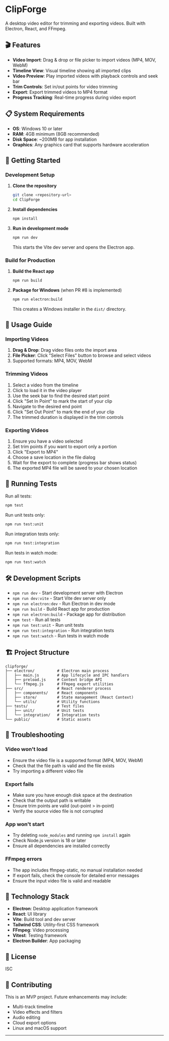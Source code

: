 # ClipForge

A desktop video editor for trimming and exporting videos. Built with Electron, React, and FFmpeg.

## 🎬 Features

- **Video Import**: Drag & drop or file picker to import videos (MP4, MOV, WebM)
- **Timeline View**: Visual timeline showing all imported clips
- **Video Preview**: Play imported videos with playback controls and seek bar
- **Trim Controls**: Set in/out points for video trimming
- **Export**: Export trimmed videos to MP4 format
- **Progress Tracking**: Real-time progress during video export

## 📋 System Requirements

- **OS**: Windows 10 or later
- **RAM**: 4GB minimum (8GB recommended)
- **Disk Space**: ~200MB for app installation
- **Graphics**: Any graphics card that supports hardware acceleration

## 🚀 Getting Started

### Development Setup

1. **Clone the repository**
   ```bash
   git clone <repository-url>
   cd ClipForge
   ```

2. **Install dependencies**
   ```bash
   npm install
   ```

3. **Run in development mode**
   ```bash
   npm run dev
   ```

   This starts the Vite dev server and opens the Electron app.

### Build for Production

1. **Build the React app**
   ```bash
   npm run build
   ```

2. **Package for Windows** (when PR #8 is implemented)
   ```bash
   npm run electron:build
   ```

   This creates a Windows installer in the `dist/` directory.

## 📖 Usage Guide

### Importing Videos

1. **Drag & Drop**: Drag video files onto the import area
2. **File Picker**: Click "Select Files" button to browse and select videos
3. Supported formats: MP4, MOV, WebM

### Trimming Videos

1. Select a video from the timeline
2. Click to load it in the video player
3. Use the seek bar to find the desired start point
4. Click "Set In Point" to mark the start of your clip
5. Navigate to the desired end point
6. Click "Set Out Point" to mark the end of your clip
7. The trimmed duration is displayed in the trim controls

### Exporting Videos

1. Ensure you have a video selected
2. Set trim points if you want to export only a portion
3. Click "Export to MP4"
4. Choose a save location in the file dialog
5. Wait for the export to complete (progress bar shows status)
6. The exported MP4 file will be saved to your chosen location

## 🧪 Running Tests

Run all tests:
```bash
npm test
```

Run unit tests only:
```bash
npm run test:unit
```

Run integration tests only:
```bash
npm run test:integration
```

Run tests in watch mode:
```bash
npm run test:watch
```

## 🛠️ Development Scripts

- `npm run dev` - Start development server with Electron
- `npm run dev:vite` - Start Vite dev server only
- `npm run electron:dev` - Run Electron in dev mode
- `npm run build` - Build React app for production
- `npm run electron:build` - Package app for distribution
- `npm test` - Run all tests
- `npm run test:unit` - Run unit tests
- `npm run test:integration` - Run integration tests
- `npm run test:watch` - Run tests in watch mode

## 🏗️ Project Structure

```
clipforge/
├── electron/          # Electron main process
│   ├── main.js        # App lifecycle and IPC handlers
│   ├── preload.js     # Context bridge API
│   └── ffmpeg.js      # FFmpeg export utilities
├── src/               # React renderer process
│   ├── components/    # React components
│   ├── store/         # State management (React Context)
│   └── utils/         # Utility functions
├── tests/             # Test files
│   ├── unit/          # Unit tests
│   └── integration/   # Integration tests
└── public/            # Static assets
```

## 🐛 Troubleshooting

### Video won't load
- Ensure the video file is a supported format (MP4, MOV, WebM)
- Check that the file path is valid and the file exists
- Try importing a different video file

### Export fails
- Make sure you have enough disk space at the destination
- Check that the output path is writable
- Ensure trim points are valid (out-point > in-point)
- Verify the source video file is not corrupted

### App won't start
- Try deleting `node_modules` and running `npm install` again
- Check Node.js version is 18 or later
- Ensure all dependencies are installed correctly

### FFmpeg errors
- The app includes ffmpeg-static, no manual installation needed
- If export fails, check the console for detailed error messages
- Ensure the input video file is valid and readable

## 🧩 Technology Stack

- **Electron**: Desktop application framework
- **React**: UI library
- **Vite**: Build tool and dev server
- **Tailwind CSS**: Utility-first CSS framework
- **FFmpeg**: Video processing
- **Vitest**: Testing framework
- **Electron Builder**: App packaging

## 📝 License

ISC

## 👥 Contributing

This is an MVP project. Future enhancements may include:
- Multi-track timeline
- Video effects and filters
- Audio editing
- Cloud export options
- Linux and macOS support

---
